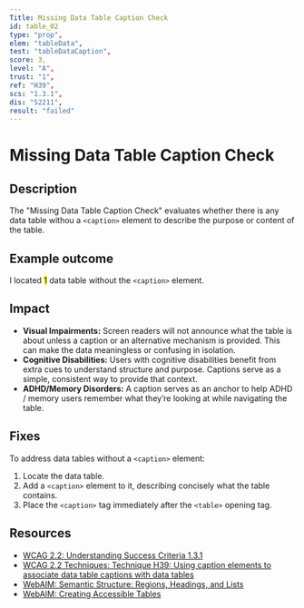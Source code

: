 ```yaml
---
Title: Missing Data Table Caption Check
id: table_02
type: "prop",
elem: "tableData",
test: "tableDataCaption",
score: 3,
level: "A",
trust: "1",
ref: "H39",
scs: "1.3.1",
dis: "52211",
result: "failed"
---
```


# Missing Data Table Caption Check

## Description

The "Missing Data Table Caption Check" evaluates whether there is any data table withou a <code>&lt;caption&gt;</code> element to describe the purpose or content of the table.

## Example outcome

I located <mark>1</mark> data table without the <code>&lt;caption&gt;</code> element.

## Impact

- **Visual Impairments:** Screen readers will not announce what the table is about unless a caption or an alternative mechanism is provided. This can make the data meaningless or confusing in isolation.
- **Cognitive Disabilities:** Users with cognitive disabilities benefit from extra cues to understand structure and purpose. Captions serve as a simple, consistent way to provide that context.
- **ADHD/Memory Disorders:** A caption serves as an anchor to help ADHD / memory users remember what they’re looking at while navigating the table.

## Fixes

To address data tables without a <code>&lt;caption&gt;</code> element:

1. Locate the data table.
2. Add a <code>&lt;caption&gt;</code> element to it, describing concisely what the table contains.
3. Place the <code>&lt;caption&gt;</code> tag immediately after the <code>&lt;table&gt;</code> opening tag.

## Resources

- [WCAG 2.2: Understanding Success Criteria 1.3.1](https://www.w3.org/WAI/WCAG22/Understanding/info-and-relationships)
- [WCAG 2.2 Techniques: Technique H39: Using caption elements to associate data table captions with data tables](https://www.w3.org/WAI/WCAG22/Techniques/html/H39)
- [WebAIM: Semantic Structure: Regions, Headings, and Lists](https://webaim.org/techniques/semanticstructure/)
- [WebAIM: Creating Accessible Tables](https://webaim.org/techniques/tables/)
